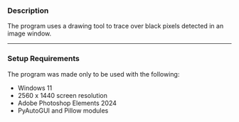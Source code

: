 ### Description
The program uses a drawing tool to trace over black pixels detected in an image window. 

---

### Setup Requirements
The program was made only to be used with the following:
- Windows 11
- 2560 x 1440 screen resolution
- Adobe Photoshop Elements 2024
- PyAutoGUI and Pillow modules
